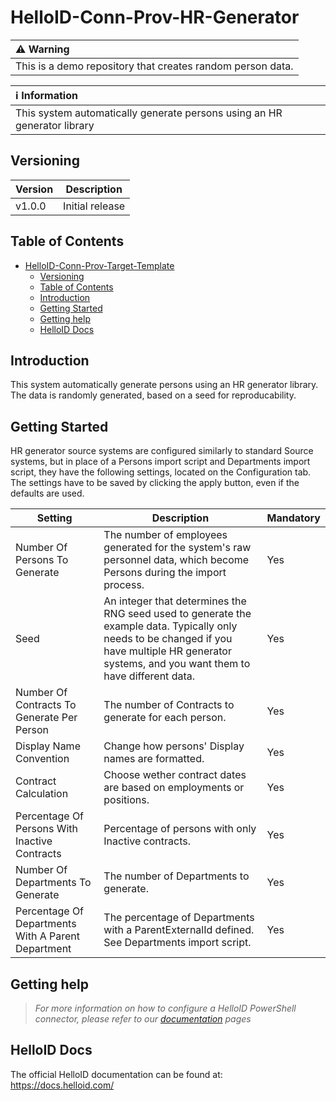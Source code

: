 # HelloID-Conn-Prov-HR-Generator

| :warning: Warning                                                                         |
| :---------------------------------------------------------------------------------------- |
| This is a demo repository that creates random person data. |

| :information_source: Information                                                         |
| :--------------------------------------------------------------------------------------- |
|   This system automatically generate persons using an HR generator library |

## Versioning
| Version | Description     |
| ------- | --------------- |
| v1.0.0   | Initial release |

<!-- TABLE OF CONTENTS -->
## Table of Contents
- [HelloID-Conn-Prov-Target-Template](#helloid-conn-prov-HR-Generator)
  - [Versioning](#versioning)
  - [Table of Contents](#table-of-contents)
  - [Introduction](#introduction)
  - [Getting Started](#getting-started)
  - [Getting help](#getting-help)
  - [HelloID Docs](#helloid-docs)

## Introduction

This system automatically generate persons using an HR generator library.
The data is randomly generated, based on a seed for reproducability.

## Getting Started

HR generator source systems are configured similarly to standard Source systems, but in place of a Persons import script and Departments import script, they have the following settings, located on the Configuration tab.
The settings have to be saved by clicking the apply button, even if the defaults are used.

| Setting | Description | Mandatory |
| ------- | ----------- | --------- |
| Number Of Persons To Generate                | The number of employees generated for the system's raw personnel data, which become Persons during the import process.                                             | Yes   |
| Seed            | An integer that determines the RNG seed used to generate the example data. Typically only needs to be changed if you have multiple HR generator systems, and you want them to have different data. | Yes   |
| Number Of Contracts To Generate Per Person            | The number of Contracts to generate for each person. | Yes   |
| Display Name Convention            | Change how persons' Display names are formatted. | Yes   |
| Contract Calculation            | Choose wether contract dates are based on employments or positions. | Yes   |
| Percentage Of Persons With Inactive Contracts            | Percentage of persons with only Inactive contracts. | Yes   |
| Number Of Departments To Generate            | The number of Departments to generate. | Yes   |
| Percentage Of Departments With A Parent Department            | The percentage of Departments with a ParentExternalId defined. See Departments import script. | Yes   |

## Getting help
> _For more information on how to configure a HelloID PowerShell connector, please refer to our [documentation](https://docs.helloid.com/en/provisioning/source-systems.html) pages_

## HelloID Docs
The official HelloID documentation can be found at: https://docs.helloid.com/

